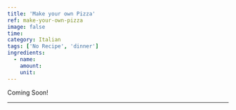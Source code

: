 ```yaml
---
title: 'Make your own Pizza'
ref: make-your-own-pizza
image: false
time: 
category: Italian
tags: ['No Recipe', 'dinner']
ingredients:
  - name: 
    amount: 
    unit: 
---
```


Coming Soon!

---

